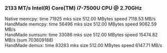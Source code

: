 ### 2133 MT/s Intel(R) Core(TM) i7-7500U CPU @ 2.70GHz
Native   memcpy: time    71925 mks size 512.00 MBytes speed  7118.53 MB/s  
HandMade memcpy: time    56496 mks size 512.00 MBytes speed  9062.59 MB/s  
HandMade sumsum: time    33086 mks size 512.00 MBytes speed 15474.82 MB/s (sum 703609188)  
HandMade  demux: time    83283 mks size 512.00 MBytes speed  6147.71 MB/s  
